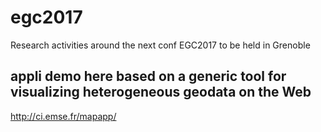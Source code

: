 # egc2017
Research activities around the next conf EGC2017 to be held in Grenoble

## appli demo here based on a generic tool for visualizing heterogeneous geodata on the Web
http://ci.emse.fr/mapapp/ 
